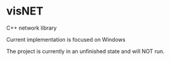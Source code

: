 # visNET
C++ network library

Current implementation is focused on Windows

The project is currently in an unfinished state and will NOT run.